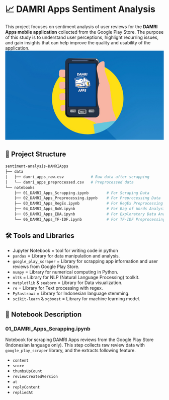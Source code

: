 # 📈 DAMRI Apps Sentiment Analysis
This project focuses on sentiment analysis of user reviews for the **DAMRI Apps mobile application** collected from the Google Play Store. The purpose of this study is to understand user perceptions, highlight recurring issues, and gain insights that can help improve the quality and usability of the application.
<br><img src="images/damri.jpg" width="1280"><br>
## 📂 Project Structure
```bash
sentiment-analysis-DAMRIApps
├── data
│   ├── damri_apps_raw.csv            # Raw data after scrapping
│   └── damri_apps_preprocessed.csv   # Preprocessed data
└── notebooks
    ├── 01_DAMRI_Apps_Scrapping.ipynb        # For Scraping Data
    ├── 02_DAMRI_Apps_Preprocessing.ipynb    # For Preprocessing Data
    ├── 03_DAMRI_Apps_RegEx.ipynb            # For RegEx Preprocessing and Analysis
    ├── 04_DAMRI_Apps_BoW.ipynb              # For Bag of Words Analysis
    ├── 05_DAMRI_Apps_EDA.ipynb              # For Exploratory Data Analysis for preprocessed data
    └── 06_DAMRI_Apps_TF-IDF.ipynb           # For TF-IDF Preprocessing and Classification
```
## 🛠️ Tools and Libraries
- Jupyter Notebook = tool for writing code in python
- ```pandas``` = Library for data manipulation and analysis.
- ```google_play_scraper``` = Library for scrapping app information and user reviews from Google Play Store.
- ```numpy``` = Library for numerical computing in Python.
- ```nltk``` = Library for NLP (Natural Language Processing) toolkit.
- ```matplotlib``` & ```seaborn``` = Library for Data visualization.
- ```re``` = Library for Text processing with regex.
- ```PySastrawi``` = Library for Indonesian language stemming.
- ```scikit-learn``` & ```xgboost``` = Library for machine learning model.
## 📒 Notebook Description
### 01_DAMRI_Apps_Scrapping.ipynb
Notebook for scraping DAMRI Apps reviews from the Google Play Store (Indonesian language only). This step collects raw review data with ```google_play_scraper``` library, and the extracts following feature.
- ```content```
- ```score```
- ```thumbsUpCount```
- ```reviewCreatedVersion```
- ```at```
- ```replyContent```
-  ```repliedAt```
